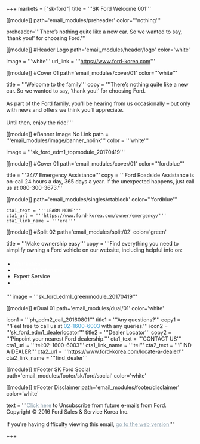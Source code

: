 
+++
markets = ["sk-ford"]
title = '''SK Ford Welcome 001'''

[[module]]
path='email_modules/preheader'
color='''nothing'''

   preheader='''There’s nothing quite like a new car. So we wanted to say, ‘thank you!’ for choosing Ford.'''

[[module]] #Header Logo
path='email_modules/header/logo'
color='white'

  image = '''white'''
  url_link = '''https://www.ford-korea.com'''

[[module]] #Cover 01
path='email_modules/cover/01'
color='''white'''
 
  title = '''Welcome to the family'''
  copy = '''There’s nothing quite like a new car. So we wanted to say, ‘thank you!’ for choosing Ford.<br /><br />As part of the Ford family, you’ll be hearing from us occasionally – but only with news and offers we think you’ll appreciate.<br /><br />Until then, enjoy the ride!'''

[[module]] #Banner Image No Link
path = '''email_modules/image/banner_nolink'''
color = '''white'''

  image = '''sk_ford_edm1_topmodule_20170419'''

[[module]] #Cover 01
path='email_modules/cover/01'
color='''fordblue'''
 
  title = '''24/7 Emergency Assistance'''
  copy = '''Ford Roadside Assistance is on-call 24 hours a day, 365 days a year. If the unexpected happens, just call us at 080-300-3673.'''
  
[[module]]
path='email_modules/singles/ctablock'
color='''fordblue'''
	
	cta1_text = '''LEARN MORE'''
	cta1_url = '''https://www.ford-korea.com/owner/emergency/'''
	cta1_link_name = '''era'''
    
[[module]] #Split 02
path='email_modules/split/02'
color='green'

  title = '''Make ownership easy'''
  copy = '''Find everything you need to simplify owning a Ford vehicle on our website, including helpful info on: <ul style="margin: 20px; padding: 0;"><li><a href="https://www.ford-korea.com/owner/warranty/" name="warranty" style="text-decoration:none; color:#FFFFFF;">Warranties</a></li><li><a href="https://www.ford-korea.com/owner/maintenance/" name="vehicle_maintenance" style="text-decoration:none; color:#FFFFFF;">Vehicle Maintenance</a></li><li><a href="https://www.ford-korea.com/owner/genuine-service/" name="genuine_service" style="text-decoration:none; color:##FFFFFF;">Expert Service</a></li><li><a href="https://www.ford-korea.com/owner/recall-guidance/" name="recall_guidance" style="text-decoration:none; color:#FFFFFF;">Safety Recalls</a></li></ul>'''
  image = '''sk_ford_edm1_greenmodule_20170419'''

[[module]] #Dual 01
path='email_modules/dual/01'
color='white'

  icon1 = '''ph_edm2_call_20160801'''
  title1 = '''Any questions?'''
  copy1 = '''Feel free to call us at <a href="tel:02-1600-6003" name="tel" style="text-decoration:none; color:#2d96cd;">02-1600-6003</a> with any queries.'''
  icon2 = '''sk_ford_edm1_dealerlocator'''
  title2 = '''Dealer Locator'''
  copy2 = '''Pinpoint your nearest Ford dealership.'''
  cta1_text = '''CONTACT US'''
  cta1_url = '''tel:02-1600-6003'''
  cta1_link_name = '''tel'''
  cta2_text = '''FIND A DEALER'''
  cta2_url = '''https://www.ford-korea.com/locate-a-dealer/'''
  cta2_link_name = '''find_dealer'''

[[module]] #Footer SK Ford Social
path='email_modules/footer/sk/ford/social'
color='white'

[[module]] #Footer Disclaimer
path='email_modules/footer/disclaimer'
color='white'

 text = '''<a href="<%unsubscribe_link_text%>" style="color:#91a4b1; text-decoration:underline">Click here</a> to Unsubscribe from future e-mails from Ford.<br />Copyright © 2016 Ford Sales & Service Korea Inc.<br /><br />If you're having difficulty viewing this email, <span class="mobile-display-block"></span><a href="<%syslink_message_read url='/public/read_message.jsp'%>" style="color:#91a4b1; text-decoration:underline">go to the web version</a>'''

+++
